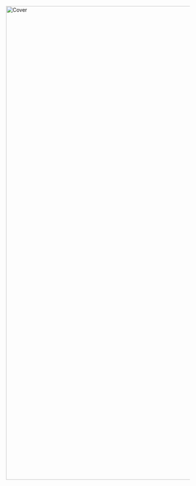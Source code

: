 <img width="1296" alt="Cover" src="https://github.com/user-attachments/assets/d40dd392-fa5a-4a5f-a58c-a5858caac8c7">
